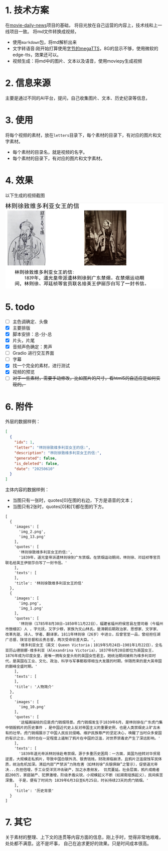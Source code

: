 # 1. 技术方案

在[movie-daily-news](https://github.com/deipss/moviepy-daily-news)项目的基础，
将目光放在自己运营的内容上，技术线和上一线项目一致。
将md文件转换成视频，

- 使用`markdown`包，将md解析出来
- 文字转语音:刚开始打算使用[字节的megaTTS](https://github.com/bytedance/MegaTTS3)，8G的显示不够，使用微软的edge-tts，效果还可以。
- 视频生成：将md中的图片、文本以及语音，使用moviepy生成视频

# 2. 信息来源

主要是通过不同的AI平台，提问，自己收集图片、文本、历史纪录等信息，

# 3. 使用

将每个视频的素材，放在`letters`目录下，每个素材的目录下，有对应的图片和文字素材。

- 每个素材的目录名，就是视频的名字。
- 每个素材的目录下，有对应的图片和文字素材。

# 4. 效果

以下生成的视频截图

![img.png](assets/img.png)

# 5. todo

- [ ] 主色调确定、头像
- [x] 主要排版
- [x] 脚本安排：总-分-总
- [x] 片头，片尾
- [x] 音频声色确定：男声
- [ ] Gradio 进行交互界面
- [ ] 字幕
- [x] 找一个完全的素材，进行测试
- [x] 视频的预览
- [ ] ~~对于一些素材，需要手动修改，比如图片的尺寸，看html5的自适应是如何实现的。~~

# 6. 附件

外层的数据样例：

```json
[
  {
    "idx": 1,
    "letter": "林则徐致维多利亚女王的信:",
    "description": "林则徐致维多利亚女王的信:",
    "generated": false,
    "is_deleted": false,
    "date": "20250610"
  }
]

```

主体内容的数据样例：

- 当图只有一张时，quotes[0]在图的右边，下方是语音的文本；
- 当图只有2张时，quotes[0]和[1]都在图的下方。

```text
[
  {
    'images': [
      'img_2.png',
      'img_13.png'
    ],
    'quotes': [
      '林则徐致维多利亚女王的信:',
      '1839年，道光皇帝派遣林则徐到广东禁烟。在禁烟运动期间，林则徐、邓廷桢等官员联名给英王伊丽莎白写了一封书信。'
    ],
    'texts': [
    ],
    'title': '林则徐致维多利亚女王的信'
  },
  {
    'images': [
      'img.png',
      'img_1.png'
    ],
    'quotes': [
      '林则徐（1785年8月30日—1850年11月22日），福建省福州府侯官县左营司巷（今福州市鼓楼区）人 ，字元抚，又字少穆，家族为文山林氏。是清朝后期政治家、思想家、文学家、改革先驱、诗人、学者、翻译家。1811年林则徐（26岁）中进士，后曾官至一品，曾经担任湖广总督、陕甘总督和云贵总督，两次受命钦差大臣。',
      '维多利亚女王（英文：Queen Victoria；1819年5月24日—1901年1月22日），全名亚历山德丽娜·维多利亚（Alexandrina Victoria），1837年6月20日即位为英国女王，1876年成为印度女皇，是唯一拥有女皇头衔的英国女性君主。她统治期间被称为维多利亚时代，是英国在工业、文化、政治、科学与军事都取得相当大发展的时期，伴随而来的是大英帝国的巅峰全盛时期。'
    ],
    'texts': [
    ],
    'title': '人物简介'
  },
  {
    'images': [
      'img_10.png'
    ],
    'quotes': [
      '这幅画描绘的应是虎门销烟场景。虎门销烟发生于1839年6月，是林则徐在广东虎门集中销毁鸦片的历史事件 ，是中国近代史上反对帝国主义的重要史例，也是人类禁烟史上旷古未有的壮举。虎门销烟展示了中国人民反抗侵略、维护民族尊严的坚定决心，唤醒了当时众多爱国的有识之士，同时也在一定程度上遏制了鸦片在中国的泛滥，对世界禁毒史产生了深远影响。'
    ],
    'texts': [
      '1839年道光帝派林则徐赴粤禁烟，源于多重历史困局：一方面，英国为扭转对华贸易逆差，大规模走私鸦片，导致中国白银外流、银贵钱贱，财政濒临崩溃，且鸦片泛滥腐蚀军民体质，统治危机加深。清廷内部“严禁派”力陈危害（如林则徐“兵银俱缺”之警示），促使道光帝决...负担倍增，手工业受洋货冲击破产，加之水患频发， 饥荒蔓延。社会层面，鸦片成瘾者超200万，家庭破产、犯罪激增，阶级矛盾尖锐，小规模起义不断（如湖南瑶族起义），民间疾苦深重。 于是，便有了时间为 1839年6月3日至6月25日，时长持续23天的虎门销烟。'
    ],
    'title': '历史背景'
  }
]

```

# 7. 其它

关于素材的整理、上下文的连贯等内容方面的信息，刚上手时，觉得非常地艰难，处处都不满意。这不是坏事，
自己在追求更好的效果。只是时间成本很高。